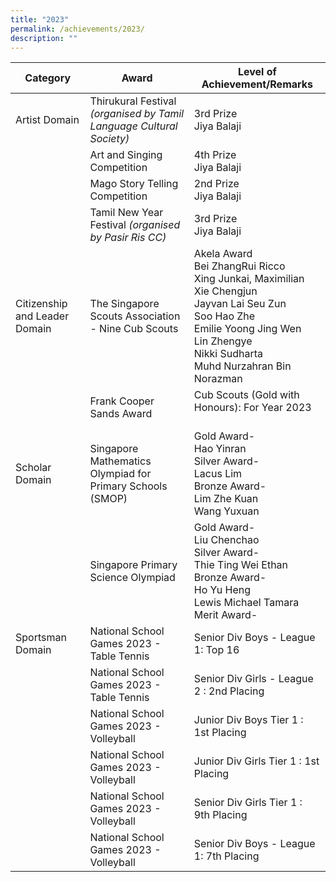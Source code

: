 ```yaml
---
title: "2023"
permalink: /achievements/2023/
description: ""
---
```

| Category | Award | Level of Achievement/Remarks |
|---|---|---|
| Artist Domain | Thirukural Festival *(organised by Tamil Language Cultural Society)* | 3rd Prize<br>Jiya Balaji<br>|
|   | Art and Singing Competition | 4th Prize<br>Jiya Balaji<br> |
| | Mago Story Telling Competition|2nd Prize<br>Jiya Balaji <br> 
| |Tamil New Year Festival *(organised by Pasir Ris CC)* | 3rd Prize <br>Jiya Balaji<br>| <br>
| Citizenship and Leader Domain | The Singapore Scouts Association - Nine Cub Scouts | Akela Award <br>Bei ZhangRui Ricco <br> Xing Junkai, Maximilian <br> Xie Chengjun <br> Jayvan Lai Seu Zun <br> Soo Hao Zhe <br> Emilie Yoong Jing Wen <br> Lin Zhengye <br> Nikki Sudharta <br> Muhd Nurzahran Bin Norazman ||<br>
|  | Frank Cooper Sands Award | Cub Scouts (Gold with Honours): For Year 2023 <br><br>
| Scholar Domain | Singapore Mathematics Olympiad for Primary Schools (SMOP) | Gold Award-<br> Hao Yinran <br> Silver Award-<br> Lacus Lim <br>Bronze Award- <br> Lim Zhe Kuan <br> Wang Yuxuan <br>
|  | Singapore Primary Science Olympiad | Gold Award-<br>Liu Chenchao<br> Silver Award-<br>Thie Ting Wei Ethan<br>Bronze Award- <br>Ho Yu Heng<br>Lewis Michael Tamara<br>Merit Award-<br>
| Sportsman Domain | National School Games 2023 - Table Tennis | Senior Div Boys - League 1: Top 16  ||<br>
|  | National School Games 2023 - Table Tennis | Senior Div Girls - League 2 : 2nd Placing  ||<br>
|  | National School Games 2023 - Volleyball | Junior Div Boys Tier 1 : 1st Placing  ||<br>
|  | National School Games 2023 - Volleyball | Junior Div Girls Tier 1 : 1st Placing  ||<br>
|  | National School Games 2023 - Volleyball | Senior Div Girls Tier 1 : 9th Placing  ||
|  | National School Games 2023 - Volleyball | Senior Div Boys - League 1: 7th Placing  |